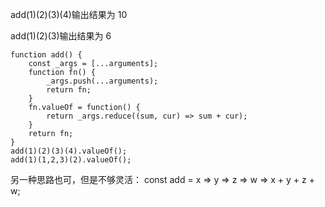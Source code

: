 <!--
 * @author: lth
-->

add(1)(2)(3)(4)输出结果为 10

add(1)(2)(3)输出结果为 6

```
function add() {
	const _args = [...arguments];
	function fn() {
		_args.push(...arguments);
		return fn;
	}
	fn.valueOf = function() {
		return _args.reduce((sum, cur) => sum + cur);
	}
	return fn;
}
add(1)(2)(3)(4).valueOf();
add(1)(1,2,3)(2).valueOf();

```

另一种思路也可，但是不够灵活：
const add = x => y => z => w => x + y + z + w;
